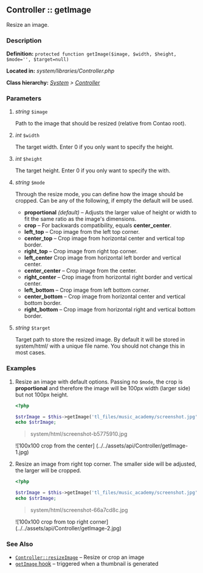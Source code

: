 
Controller :: getImage
----------------------

Resize an image.

### Description ###

**Definition:** `protected function getImage($image, $width, $height, $mode='', $target=null)`

**Located in:** *system/libraries/Controller.php*

**Class hierarchy:** *[System](../System.md) > [Controller](../Controller.md)*


### Parameters ###

1. *string* `$image`

	Path to the image that should be resized (relative from Contao root).

2. *int* `$width`

	The target width. Enter 0 if you only want to specify the height.

3. *int* `$height`

	The target height. Enter 0 if you only want to specify the with.

4. *string* `$mode`

	Through the resize mode, you can define how the image should be cropped. Can be any of the following, if empty the default will be used.
	- **proportional** *(default)* – 
		Adjusts the larger value of height or width to fit the same ratio as the image's dimensions.
	- **crop** – 
		 For backwards compatibility, equals **center_center**.
	- **left_top** – 
		Crop image from the left top corner.
	- **center_top** – 
		Crop image from horizontal center and vertical top border.
	- **right_top** – 
		Crop image from right top corner.
	- **left_center**
		Crop image from horizontal left border and vertical center.
	- **center_center** – 
		Crop image from the center.
	- **right_center** – 
		Crop image from horizontal right border and vertical center.
	- **left_bottom** – 
		Crop image from left bottom corner.
	- **center_bottom** – 
		Crop image from horizontal center and vertical bottom border.
	- **right_bottom** – 
		Crop image from horizontal right and vertical bottom border.

5. *string* `$target`

	Target path to store the resized image. By default it will be stored in system/html/ with a unique file name. You should not change this in most cases.


### Examples ###

1. Resize an image with default options. Passing no `$mode`, the crop is **proportional** and therefore the image will be 100px width (larger side) but not 100px height.

	```php
	<?php

	$strImage = $this->getImage('tl_files/music_academy/screenshot.jpg', 100, 100);
	echo $strImage;
	```
	> system/html/screenshot-b5775910.jpg

	![100x100 crop from the center]
	(../../assets/api/Controller/getImage-1.jpg)

2. Resize an image from right top corner. The smaller side will be adjusted, the larger will be cropped.

	```php
	<?php

	$strImage = $this->getImage('tl_files/music_academy/screenshot.jpg', 100, 100, 'right_top');
	echo $strImage;
	```
	> system/html/screenshot-66a7cd8c.jpg

	![100x100 crop from top right corner]
	(../../assets/api/Controller/getImage-2.jpg)

### See Also ###

- [`Controller::resizeImage`](resizeImage.md) – Resize or crop an image
- [`getImage` hook](../../hooks/getImage.md) – triggered when a thumbnail is generated
